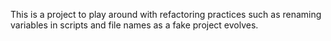 This is a project to play around with refactoring practices such as renaming variables in scripts and file names as a fake project evolves. 